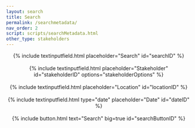 ```yaml
---
layout: search
title: Search
permalink: /searchmetadata/
nav_order: 2
script: scripts/searchMetadata.html
other_type: stakeholders
--- 
```


<center>
{% include textinputfield.html placeholder="Search" id="searchID" %}
<br><br>
{% include textinputfield.html placeholder="Stakeholder" id="stakeholderID" options="stakeholderOptions" %}
<br><br>
{% include textinputfield.html placeholder="Location" id="locationID" %}
<br><br>
{% include textinputfield.html type="date" placeholder="Date" id="dateID" %}
<br><br>
{% include button.html text="Search" big=true id="searchButtonID" %} 
</center>